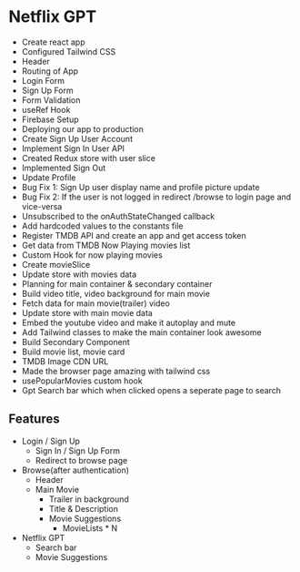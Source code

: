 # Netflix GPT
- Create react app
- Configured Tailwind CSS
- Header
- Routing of App
- Login Form
- Sign Up Form
- Form Validation
- useRef Hook
- Firebase Setup
- Deploying our app to production
- Create Sign Up User Account
- Implement Sign In User API
- Created Redux store with user slice
- Implemented Sign Out
- Update Profile 
- Bug Fix 1: Sign Up user display name and profile picture update
- Bug Fix 2: If the user is not logged in redirect /browse to login page and vice-versa
- Unsubscribed to the onAuthStateChanged callback
- Add hardcoded values to the constants file
- Register TMDB API and create an app and get access token
- Get data from TMDB Now Playing movies list
- Custom Hook for now playing movies
- Create movieSlice
- Update store with movies data
- Planning for main container & secondary container
- Build video title, video background for main movie
- Fetch data for main movie(trailer) video
- Update store with main movie data
- Embed the youtube video and make it autoplay and mute
- Add Tailwind classes to make the main container look awesome
- Build Secondary Component
- Build movie list, movie card
- TMDB Image CDN URL
- Made the browser page amazing with tailwind css
- usePopularMovies custom hook
- Gpt Search bar which when clicked opens a seperate page to search

## Features
- Login / Sign Up
    - Sign In / Sign Up Form
    - Redirect to browse page
- Browse(after authentication)
    - Header
    - Main Movie
        - Trailer in background
        - Title & Description
        - Movie Suggestions
            - MovieLists * N
- Netflix GPT
    - Search bar
    - Movie Suggestions